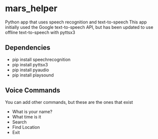 # mars_helper

Python app that uses speech recognition and text-to-speech This app initially used the Google text-to-speech API, but has been updated to use offline text-to-speech with pyttsx3

## Dependencies

- pip install speechrecognition
- pip install pyttsx3
- pip install pyaudio
- pip install playsound

## Voice Commands

You can add other commands, but these are the ones that exist

- What is your name?
- What time is it
- Search
- Find Location
- Exit
